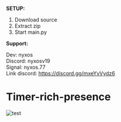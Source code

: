 
__SETUP:__

1) Download source  
2) Extract zip  
3) Start main.py

__Support:__  

Dev: nyxos  
Discord: nyxosv19  
Signal: nyxos.77  
Link discord: https://discord.gg/mxeYvVydz6  
  
# Timer-rich-presence


![test]([https://cdn.discordapp.com/attachments/1295440367617052685/1295441040848846958/image.png?ex=670ea8fc&is=670d577c&hm=b24cb63a67a569e03b4278923c37d2ca494dccdf687e7064cf4d3a5f303f906c&](https://cdn.discordapp.com/attachments/1298711146827747379/1298712069222301808/20241023-1816-21.7839242.mp4?ex=671a8f5e&is=67193dde&hm=532f1b0419d5f9213fb4be9ce659b15409babe2eae8761a9e5a6ab3e8beae8d8&))
